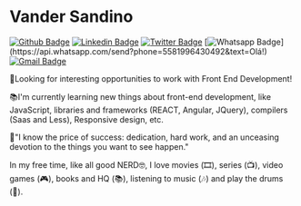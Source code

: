 # **Vander Sandino**
[![Github Badge](https://img.shields.io/badge/-Github-000?style=flat-square&logo=Github&logoColor=white&link=https://github.com/vandersann)](https://github.com/vandersann)
[![Linkedin Badge](https://img.shields.io/badge/-LinkedIn-blue?style=flat-square&logo=Linkedin&logoColor=white&link=https://www.linkedin.com/in/vandersandinoo/)](https://www.linkedin.com/in/vandersandinoo/)
[![Twitter Badge](https://img.shields.io/badge/-Twitter-1ca0f1?style=flat-square&labelColor=1ca0f1&logo=twitter&logoColor=white&link=https://twitter.com/relativando)](https://twitter.com/relativando)
[![Whatsapp Badge](https://img.shields.io/badge/-Whatsapp-4CA143?style=flat-square&labelColor=4CA143&logo=whatsapp&logoColor=white&link=https://api.whatsapp.com/send?phone=5511992913483&text=Olá!)](https://api.whatsapp.com/send?phone=5581996430492&text=Olá!)
[![Gmail Badge](https://img.shields.io/badge/-Gmail-c14438?style=flat-square&logo=Gmail&logoColor=white&link=mailto:vandersann@gmail.com)](mailto:vandersann@gmail.com)

🎯Looking for interesting opportunities to work with Front End Development!

📚I'm currently learning new things about front-end development, like JavaScript, libraries and frameworks (REACT, Angular, JQuery), compilers (Saas and Less), Responsive design, etc.

💭"I know the price of success: dedication, hard work, and an unceasing devotion to the things you want to see happen."

In my free time, like all good NERD🤓, I love movies (🎞️), series (📺), video games (🎮), books and HQ (📚), listening to music (🎶) and play the drums (🥁).
<!--
**vandersann/vandersann** is a ✨ _special_ ✨ repository because its `README.md` (this file) appears on your GitHub profile.

Here are some ideas to get you started:

- 🔭 I’m currently working on ...
- 🌱 I’m currently learning ...
- 👯 I’m looking to collaborate on ...
- 🤔 I’m looking for help with ...
- 💬 Ask me about ...
- 📫 How to reach me: ...
- 😄 Pronouns: ...
- ⚡ Fun fact: ...
-->
